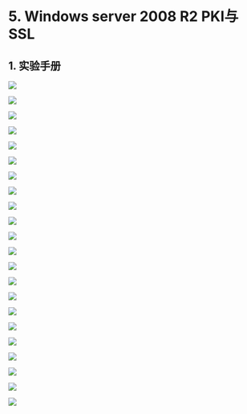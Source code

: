 # 5. Windows server 2008 R2 PKI与SSL

## 1. 实验手册

![](/windows/win2008R2/appserver/image/ca-1.png)

![](/windows/win2008R2/appserver/image/ca-2.png)

![](/windows/win2008R2/appserver/image/ca-3.png)

![](/windows/win2008R2/appserver/image/ca-4.png)

![](/windows/win2008R2/appserver/image/ca-5.png)

![](/windows/win2008R2/appserver/image/ca-6.png)

![](/windows/win2008R2/appserver/image/ca-7.png)

![](/windows/win2008R2/appserver/image/ca-8.png)

![](/windows/win2008R2/appserver/image/ca-9.png)

![](/windows/win2008R2/appserver/image/ca-10.png)

![](/windows/win2008R2/appserver/image/ca-11.png)

![](/windows/win2008R2/appserver/image/ca-12.png)

![](/windows/win2008R2/appserver/image/ca-13.png)

![](/windows/win2008R2/appserver/image/ca-14.png)

![](/windows/win2008R2/appserver/image/ca-15.png)

![](/windows/win2008R2/appserver/image/ca-16.png)

![](/windows/win2008R2/appserver/image/ca-17.png)

![](/windows/win2008R2/appserver/image/ca-18.png)

![](/windows/win2008R2/appserver/image/ca-19.png)

![](/windows/win2008R2/appserver/image/ca-20.png)

![](/windows/win2008R2/appserver/image/ca-21.png)

![](/windows/win2008R2/appserver/image/ca-22.png)